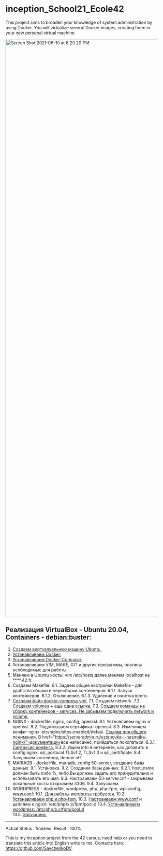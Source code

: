 # inception_School21_Ecole42
This project aims to broaden your knowledge of system administration by using Docker. You will virtualize several Docker images, creating them in your new personal virtual machine.

<img width="1901" alt="Screen Shot 2021-06-10 at 6 20 20 PM" src="https://user-images.githubusercontent.com/78852244/121551783-999a8a80-ca18-11eb-8b3a-d833b28399f4.png">

Реализация VirtualBox - Ubuntu 20.04, Containers - debian:buster:
---------------------------------------------------------------------------------------------------------------------------------
1. <a href="https://losst.ru/kak-polzovatsya-virtualbox#2_%D0%A1%D0%BE%D0%B7%D0%B4%D0%B0%D0%BD%D0%B8%D0%B5_%D0%B2%D0%B8%D1%80%D1%82%D1%83%D0%B0%D0%BB%D1%8C%D0%BD%D0%BE%D0%B9_%D0%BC%D0%B0%D1%88%D0%B8%D0%BD%D1%8B">Создаем виртуалуальную машину Ubuntu.</a>
2. <a href="https://www.digitalocean.com/community/tutorials/how-to-install-and-use-docker-on-ubuntu-20-04-ru">Устанавливаем Docker.</a>
3. <a href="https://www.digitalocean.com/community/tutorials/how-to-install-and-use-docker-compose-on-ubuntu-20-04-ru">Устанавливаем Docker-Compose.</a>
4. Устанавливаем VIM, MAKE, GIT и другик программы, плагины необходимые для работы.
5. Меняем в Ubuntu хосты: vim /etc/hosts далее меняем localhost на ****.42.fr.
6. Создаем Makefile:
    6.1. Задаем общие настройки Makefile - для удобства сборки и пересборки контейнеров:
        6.1.1. Запуск контейнеров.
        6.1.2. Отключение.
        6.1.3. Удаление и очистка всего.
7. <a href="https://dker.ru/docs/docker-compose/compose-file-reference">Создаем файл docker-compose.yml:</a>
    7.1. Создаем network. 
    7.2. <a href="https://docs.docker.com/storage/volumes/">Создаем volumes</a> + еще одна <a href="https://github.com/compose-spec/compose-spec/blob/master/spec.md#volumes-top-level-element">ссылка.</a>
    7.3. <a href="https://dker.ru/docs/docker-compose/compose-file-reference">Создаем команды на сборку контейнеров - services. Не забываем подключить network и volume.</a>
8. NGINX - dockerfile, nginx, config, openssl:
    8.1. Устновливем nginx и openssl.
    8.2. Подписываем сертификат openssl.
    8.3. Изменияем конфиг nginx: etc/nginx/sites-enabled/defaul. <a href="https://serveradmin.ru/ustanovka-i-nastrojka-nginx/">Ссылка для общего понимания.</a> В href="https://serveradmin.ru/ustanovka-i-nastrojka-nginx/">документации</a> все написанно, прийдеться покопаться:
        8.3.1. <a href="https://nginx.org/ru/docs/beginners_guide.html">Синтаксис конфига.</a>
        8.3.2. Ищем info в интернете, как добавить в config nginx: ssl_portocol TLSv1.2, TLSv1.3 и ssl_certificate.
    8.4. Запускаем контейнер, demon off.
9. MARIADB - dockerfile, mariadb, config 50-server, создание базы данных:
    9.1. Установка. 
    9.2. Создание базы данных:
        9.2.1. host_name должен быть либо %, либо Вы должны задать его принудительно и использовать его имя.
    9.3. Настраиваем 50-server.cnf - закрываем локальные хосты открываем 3306.
    9.4. Запускаем.
10. WORDPRESS - dockerfile, wordpress, php, php-fpm, wp-config, www.conf:
    10.1. <a href="https://ru.wordpress.org/about/requirements/">Для работы wordpress требуется.</a> 
    10.2. <a href="http://xandeadx.ru/blog/php/866">Устанавливаем php и php-fpm.</a>
    10.3. <a href="https://www.php.net/manual/ru/install.fpm.configuration.php">Настраиваем www.conf и цепляем к ngixn: /etc/php/x.x/fpm/pool.d</a> 
    10.4. <a href="https://codex.wordpress.org/%D0%A3%D1%81%D1%82%D0%B0%D0%BD%D0%BE%D0%B2%D0%BA%D0%B0_WordPress#Using_the_MySQL_Client) - wp-config (https://techlist.top/ustanovka-wordpress-odnoj-knopkoj/">Устанавливаем wordpress: /etc/php/x.x/fpm/pool.d</a>  
    10.5. <a href="https://linux.die.net/man/8/php-fpm">Запускаем.</a>
---------------------------------------------------------------------------------------------------------------------------------
Actual Status : finished.
Result : 100%

This is my inception project from the 42 cursus, need help or
you need to translate this article into English write to me.
Contacts here: https://github.com/SavchenkoDV.
